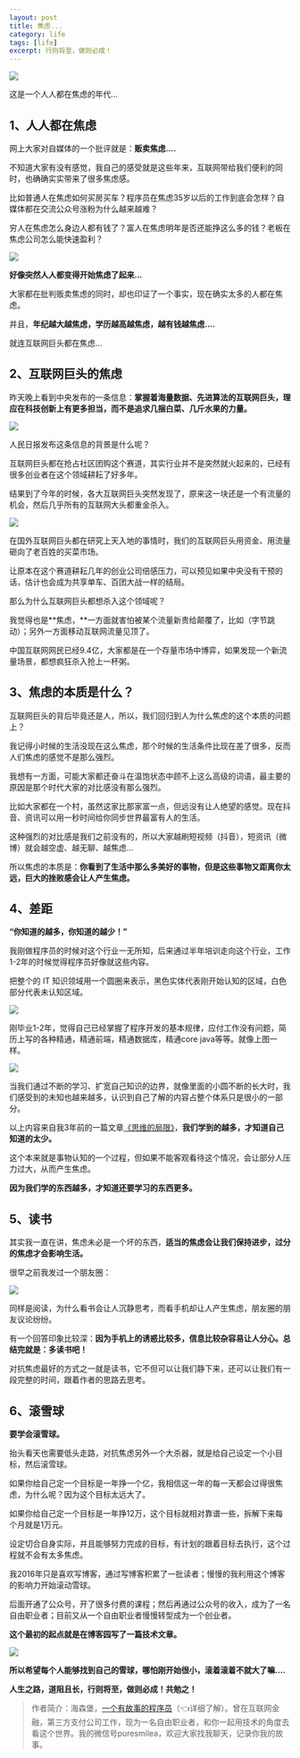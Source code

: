 ```yaml
---
layout: post
title: 焦虑...
category: life
tags: [life]
excerpt: 行则将至，做则必成！
---
```


![](http://favorites.ren/assets/images/2020/it/jiaolv/jiaolv01.jpg) 

这是一个人人都在焦虑的年代...

## 1、人人都在焦虑

网上大家对自媒体的一个批评就是：**贩卖焦虑....**

不知道大家有没有感觉，我自己的感受就是这些年来，互联网带给我们便利的同时，也确确实实带来了很多焦虑感。

比如普通人在焦虑如何买房买车？程序员在焦虑35岁以后的工作到底会怎样？自媒体都在交流公众号涨粉为什么越来越难？

穷人在焦虑怎么身边人都有钱了？富人在焦虑明年是否还能挣这么多的钱？老板在焦虑公司怎么能快速盈利？

![](http://favorites.ren/assets/images/2020/it/jiaolv/jiaolv02.jpg) 

**好像突然人人都变得开始焦虑了起来...**

大家都在批判贩卖焦虑的同时，却也印证了一个事实，现在确实太多的人都在焦虑。

并且，**年纪越大越焦虑，学历越高越焦虑，越有钱越焦虑....**

就连互联网巨头都在焦虑...

## 2、互联网巨头的焦虑

昨天晚上看到中央发布的一条信息：**掌握着海量数据、先进算法的互联网巨头，理应在科技创新上有更多担当，而不是追求几捆白菜、几斤水果的力量。**

![](http://favorites.ren/assets/images/2020/it/jiaolv/jiaolv03.jpg) 

人民日报发布这条信息的背景是什么呢？

互联网巨头都在抢占社区团购这个赛道，其实行业并不是突然就火起来的，已经有很多创业者在这个领域耕耘了好多年。

结果到了今年的时候，各大互联网巨头突然发现了，原来这一块还是一个有流量的机会，然后几乎所有的互联网大头都重金杀入。

![](http://favorites.ren/assets/images/2020/it/jiaolv/jiaolv04.jpg) 

在国外互联网巨头都在研究上天入地的事情时，我们的互联网巨头用资金、用流量砸向了老百姓的买菜市场。

让原本在这个赛道耕耘几年的创业公司倍感压力，可以预见如果中央没有干预的话，估计也会成为共享单车、百团大战一样的结局。

那么为什么互联网巨头都想杀入这个领域呢？

我觉得也是**焦虑，**一方面就害怕被某个流量新贵给颠覆了，比如（字节跳动）；另外一方面移动互联网流量见顶了。

中国互联网网民已经9.4亿，大家都是在一个存量市场中博弈，如果发现一个新流量场景，都想疯狂杀入抢上一杯粥。

## 3、焦虑的本质是什么？

互联网巨头的背后毕竟还是人，所以，我们回归到人为什么焦虑的这个本质的问题上？

我记得小时候的生活没现在这么焦虑，那个时候的生活条件比现在差了很多，反而人们焦虑的感觉不是那么强烈。

我想有一方面，可能大家都还奋斗在温饱状态中顾不上这么高级的词语，最主要的原因是那个时代大家的对比感没有那么强烈。

比如大家都在一个村，虽然这家比那家富一点，但远没有让人绝望的感觉。现在抖音、资讯可以用一秒时间给你同步世界最富有人的生活。

这种强烈的对比感是我们之前没有的，所以大家越刷短视频（抖音），短资讯（微博）就会越空虚、越无聊、越焦虑...

所以焦虑的本质是：**你看到了生活中那么多美好的事物，但是这些事物又距离你太远，巨大的挫败感会让人产生焦虑。**

## 4、差距

**“你知道的越多，你知道的越少！”**

我刚做程序员的时候对这个行业一无所知，后来通过半年培训走向这个行业，工作1-2年的时候觉得程序员好像就这些内容。

把整个的 IT 知识领域用一个圆圈来表示，黑色实体代表刚开始认知的区域，白色部分代表未认知区域。

![](http://favorites.ren/assets/images/2020/it/jiaolv/jiaolv05.jpg) 

刚毕业1-2年，觉得自己已经掌握了程序开发的基本规律，应付工作没有问题，简历上写的各种精通，精通前端，精通数据库，精通core java等等。就像上图一样。

![](http://favorites.ren/assets/images/2020/it/jiaolv/jiaolv06.jpg) 

当我们通过不断的学习、扩宽自己知识的边界，就像里面的小圆不断的长大时，我们感受到的未知也越来越多，认识到自己了解的内容占整个体系只是很小的一部分。

以上内容来自我3年前的一篇文章[《思维的局限》]()，**我们学到的越多，才知道自己知道的太少。**

这个本来就是事物认知的一个过程，但如果不能客观看待这个情况，会让部分人压力过大，从而产生焦虑。

**因为我们学的东西越多，才知道还要学习的东西更多。**

## 5、读书

其实我一直在讲，焦虑未必是一个坏的东西，**适当的焦虑会让我们保持进步，过分的焦虑才会影响生活。**

很早之前我发过一个朋友圈：

![](http://favorites.ren/assets/images/2020/it/jiaolv/jiaolv07.jpg) 

同样是阅读，为什么看书会让人沉静思考，而看手机却让人产生焦虑，朋友圈的朋友议论纷纷。

有一个回答印象比较深：**因为手机上的诱惑比较多，信息比较杂容易让人分心。总结完就是：多读书吧！**

对抗焦虑最好的方式之一就是读书，它不但可以让我们静下来，还可以让我们有一段完整的时间，跟着作者的思路去思考。

## 6、滚雪球

**要学会滚雪球。**

抬头看天也需要低头走路，对抗焦虑另外一个大杀器，就是给自己设定一个小目标，然后滚雪球。

如果你给自己定一个目标是一年挣一个亿，我相信这一年的每一天都会过得很焦虑，为什么呢？因为这个目标太远大了。

如果你给自己定一个目标是一年挣12万，这个目标就相对靠谱一些，拆解下来每个月就是1万元。

设定切合自身实际，并且能够努力完成的目标，有计划的跟着目标去执行，这个过程就不会有太多焦虑。

我2016年只是喜欢写博客，通过写博客积累了一批读者；慢慢的我利用这个博客的影响力开始滚动雪球。

后面开通了公众号，开了很多付费的课程；然后再通过公众号的收入，成为了一名自由职业者；目前又从一个自由职业者慢慢转型成为一个创业者。

**这个最初的起点就是在博客园写了一篇技术文章。**

![](http://favorites.ren/assets/images/2020/it/jiaolv/jiaolv08.jpg) 

**所以希望每个人能够找到自己的雪球，哪怕刚开始很小，滚着滚着不就大了嘛....**

**人生之路，道阻且长，行则将至，做则必成！共勉之！**

>作者简介：海森堡，[一个有故事的程序员](https://mp.weixin.qq.com/s/bPk_-DcGF_7lTDoR1pKqVg)（👈详细了解）。曾在互联网金融，第三方支付公司工作，现为一名自由职业者，和你一起用技术的角度去看这个世界。我的微信号puresmilea，欢迎大家找我聊天，记录你我的故事。